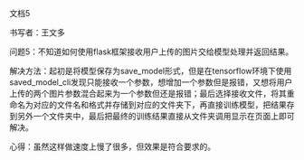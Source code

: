 文档5

书写者：王文多

问题5：不知道如何使用flask框架接收用户上传的图片交给模型处理并返回结果。

解决方法：起初是将模型保存为save_model形式，但是在tensorflow环境下使用saved_model_cli发现只能接收一个参数，想增加一个参数但是报错，又想将用户上传的两个图片参数混合起来为一个参数但还是报错；最后选择接收文件，将其重命名为对应的文件名和格式并存储到对应的文件夹下，再直接训练模型，把结果存到另外一个文件夹中，最后把最终的训练结果直接从文件夹调用显示在页面上即可解决。

心得：虽然这样做速度上慢了很多，但效果是符合要求的。